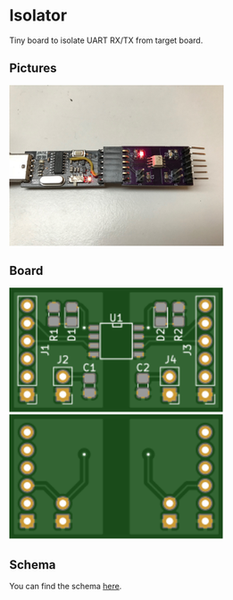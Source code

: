 # Isolator
Tiny board to isolate UART RX/TX from target board.

## Pictures
[<img src="images/Isolator.jpg" width="384" title="Assembled board">](images/Isolator.jpg)

## Board
<img src="images/Isolator_Top.svg" width="384" title="Top layer">
<img src="images/Isolator_Bottom.svg" width="384" title="Bottom layer">

## Schema
You can find the schema [here](Isolator.pdf).
